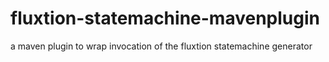# fluxtion-statemachine-mavenplugin
a maven plugin to wrap invocation of the fluxtion statemachine generator

